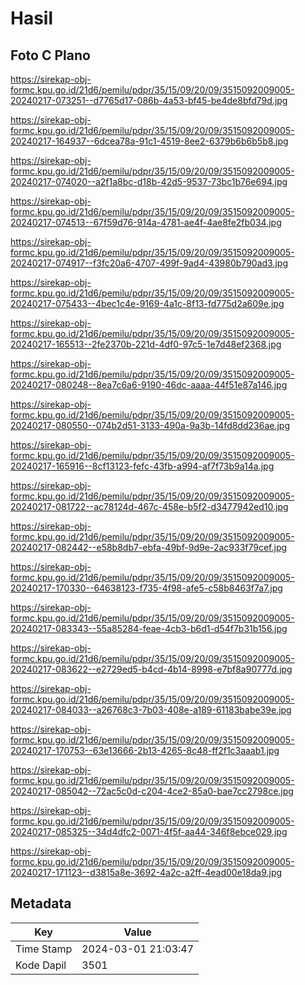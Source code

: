 # Hasil

## Foto C Plano

https://sirekap-obj-formc.kpu.go.id/21d6/pemilu/pdpr/35/15/09/20/09/3515092009005-20240217-073251--d7765d17-086b-4a53-bf45-be4de8bfd79d.jpg

https://sirekap-obj-formc.kpu.go.id/21d6/pemilu/pdpr/35/15/09/20/09/3515092009005-20240217-164937--6dcea78a-91c1-4519-8ee2-6379b6b6b5b8.jpg

https://sirekap-obj-formc.kpu.go.id/21d6/pemilu/pdpr/35/15/09/20/09/3515092009005-20240217-074020--a2f1a8bc-d18b-42d5-9537-73bc1b76e694.jpg

https://sirekap-obj-formc.kpu.go.id/21d6/pemilu/pdpr/35/15/09/20/09/3515092009005-20240217-074513--67f59d76-914a-4781-ae4f-4ae8fe2fb034.jpg

https://sirekap-obj-formc.kpu.go.id/21d6/pemilu/pdpr/35/15/09/20/09/3515092009005-20240217-074917--f3fc20a6-4707-499f-9ad4-43980b790ad3.jpg

https://sirekap-obj-formc.kpu.go.id/21d6/pemilu/pdpr/35/15/09/20/09/3515092009005-20240217-075433--4bec1c4e-9169-4a1c-8f13-fd775d2a609e.jpg

https://sirekap-obj-formc.kpu.go.id/21d6/pemilu/pdpr/35/15/09/20/09/3515092009005-20240217-165513--2fe2370b-221d-4df0-97c5-1e7d48ef2368.jpg

https://sirekap-obj-formc.kpu.go.id/21d6/pemilu/pdpr/35/15/09/20/09/3515092009005-20240217-080248--8ea7c6a6-9190-46dc-aaaa-44f51e87a146.jpg

https://sirekap-obj-formc.kpu.go.id/21d6/pemilu/pdpr/35/15/09/20/09/3515092009005-20240217-080550--074b2d51-3133-490a-9a3b-14fd8dd236ae.jpg

https://sirekap-obj-formc.kpu.go.id/21d6/pemilu/pdpr/35/15/09/20/09/3515092009005-20240217-165916--8cf13123-fefc-43fb-a994-af7f73b9a14a.jpg

https://sirekap-obj-formc.kpu.go.id/21d6/pemilu/pdpr/35/15/09/20/09/3515092009005-20240217-081722--ac78124d-467c-458e-b5f2-d3477942ed10.jpg

https://sirekap-obj-formc.kpu.go.id/21d6/pemilu/pdpr/35/15/09/20/09/3515092009005-20240217-082442--e58b8db7-ebfa-49bf-9d9e-2ac933f79cef.jpg

https://sirekap-obj-formc.kpu.go.id/21d6/pemilu/pdpr/35/15/09/20/09/3515092009005-20240217-170330--64638123-f735-4f98-afe5-c58b8463f7a7.jpg

https://sirekap-obj-formc.kpu.go.id/21d6/pemilu/pdpr/35/15/09/20/09/3515092009005-20240217-083343--55a85284-feae-4cb3-b6d1-d54f7b31b156.jpg

https://sirekap-obj-formc.kpu.go.id/21d6/pemilu/pdpr/35/15/09/20/09/3515092009005-20240217-083622--e2729ed5-b4cd-4b14-8998-e7bf8a90777d.jpg

https://sirekap-obj-formc.kpu.go.id/21d6/pemilu/pdpr/35/15/09/20/09/3515092009005-20240217-084033--a26768c3-7b03-408e-a189-61183babe39e.jpg

https://sirekap-obj-formc.kpu.go.id/21d6/pemilu/pdpr/35/15/09/20/09/3515092009005-20240217-170753--63e13666-2b13-4265-8c48-ff2f1c3aaab1.jpg

https://sirekap-obj-formc.kpu.go.id/21d6/pemilu/pdpr/35/15/09/20/09/3515092009005-20240217-085042--72ac5c0d-c204-4ce2-85a0-bae7cc2798ce.jpg

https://sirekap-obj-formc.kpu.go.id/21d6/pemilu/pdpr/35/15/09/20/09/3515092009005-20240217-085325--34d4dfc2-0071-4f5f-aa44-346f8ebce029.jpg

https://sirekap-obj-formc.kpu.go.id/21d6/pemilu/pdpr/35/15/09/20/09/3515092009005-20240217-171123--d3815a8e-3692-4a2c-a2ff-4ead00e18da9.jpg


## Metadata

| Key        | Value               |
| ---------- | ------------------- |
| Time Stamp | 2024-03-01 21:03:47 |
| Kode Dapil | 3501                |



